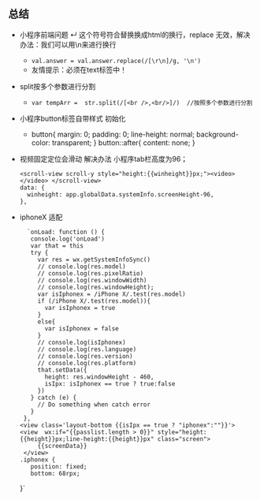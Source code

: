 ## 总结
 - 小程序前端问题 ↵ 这个符号符合替换换成html的换行，replace 无效，解决办法：我们可以用\n来进行换行
   - `val.answer = val.answer.replace(/[\r\n]/g, '\n')`
   - 友情提示：必须在text标签中！
   
 - split按多个参数进行分割
   -    `var tempArr =  str.split(/[<br />,<br/>]/)  //按照多个参数进行分割`

-  小程序button标签自带样式 初始化
   -  button{
          margin: 0;
          padding: 0;
          line-height: normal;
          background-color: transparent;
       }
     button::after{
         content: none;
     }
  
  

 - 视频固定定位会滑动 解决办法 小程序tab栏高度为96；

       <scroll-view scroll-y style="height:{{winheight}}px;"><video></video> </scroll-view>
       data: {
         winheight: app.globalData.systemInfo.screenHeight-96,
       },

 - iphoneX 适配
  
         `onLoad: function () {
          console.log('onLoad')
          var that = this
          try {
            var res = wx.getSystemInfoSync()
            // console.log(res.model)
            // console.log(res.pixelRatio)
            // console.log(res.windowWidth)
            // console.log(res.windowHeight);
            var isIphonex = /iPhone X/.test(res.model)
            if (/iPhone X/.test(res.model)){
              var isIphonex = true
            }
            else{
              var isIphonex = false
            }
            // console.log(isIphonex)
            // console.log(res.language)
            // console.log(res.version)
            // console.log(res.platform)
            that.setData({
              height: res.windowHeight - 460,
              isIpx: isIphonex == true ? true:false
            })
          } catch (e) {
            // Do something when catch error
          }
        },
       <view class='layout-bottom {{isIpx == true ? "iphonex":""}}'>
       <view  wx:if="{{passlist.length > 0}}" style="height:{{height}}px;line-height:{{height}}px" class="screen">
            {{screenData}}
        </view>
       .iphonex {
          position: fixed;
          bottom: 68rpx;
      }`
